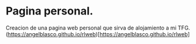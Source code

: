 Pagina personal.
=====
Creacion de una pagina web personal que sirva de alojamiento a mi TFG.
(https://angelblasco.github.io/rlweb)[https://angelblasco.github.io/rlweb]

